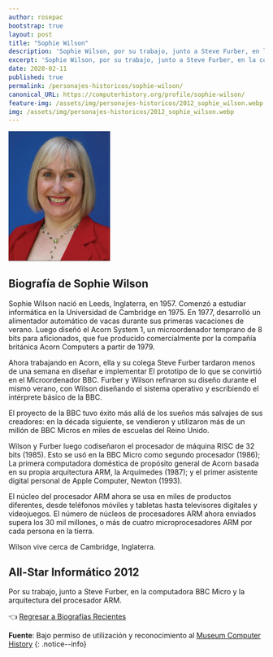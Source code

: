 ```yaml
---
author: rosepac
bootstrap: true
layout: post
title: "Sophie Wilson"
description: 'Sophie Wilson, por su trabajo, junto a Steve Furber, en la computadora BBC Micro y la arquitectura del procesador ARM.'
excerpt: 'Sophie Wilson, por su trabajo, junto a Steve Furber, en la computadora BBC Micro y la arquitectura del procesador ARM.'
date: 2020-02-11
published: true
permalink: /personajes-historicos/sophie-wilson/
canonical_URL: https://computerhistory.org/profile/sophie-wilson/
feature-img: /assets/img/personajes-historicos/2012_sophie_wilson.webp
img: /assets/img/personajes-historicos/2012_sophie_wilson.webp
---
```


 <img src="/assets/img/personajes-historicos/2012_sophie_wilson.webp" width="200px" high="250px" alt="Sophie Wilson" title="Sophie Wilson">

## **Biografía de Sophie Wilson**

Sophie Wilson nació en Leeds, Inglaterra, en 1957. Comenzó a estudiar informática en la Universidad de Cambridge en 1975. En 1977, desarrolló un alimentador automático de vacas durante sus primeras vacaciones de verano. Luego diseñó el Acorn System 1, un microordenador temprano de 8 bits para aficionados, que fue producido comercialmente por la compañía británica Acorn Computers a partir de 1979.

Ahora trabajando en Acorn, ella y su colega Steve Furber tardaron menos de una semana en diseñar e implementar El prototipo de lo que se convirtió en el Microordenador BBC. Furber y Wilson refinaron su diseño durante el mismo verano, con Wilson diseñando el sistema operativo y escribiendo el intérprete básico de la BBC.

El proyecto de la BBC tuvo éxito más allá de los sueños más salvajes de sus creadores: en la década siguiente, se vendieron y utilizaron más de un millón de BBC Micros en miles de escuelas del Reino Unido.

Wilson y Furber luego codiseñaron el procesador de máquina RISC de 32 bits (1985). Esto se usó en la BBC Micro como segundo procesador (1986); La primera computadora doméstica de propósito general de Acorn basada en su propia arquitectura ARM, la Arquímedes (1987); y el primer asistente digital personal de Apple Computer, Newton (1993).

El núcleo del procesador ARM ahora se usa en miles de productos diferentes, desde teléfonos móviles y tabletas hasta televisores digitales y videojuegos. El número de núcleos de procesadores ARM ahora enviados supera los 30 mil millones, o más de cuatro microprocesadores ARM por cada persona en la tierra.

Wilson vive cerca de Cambridge, Inglaterra.

## All-Star Informático 2012

Por su trabajo, junto a Steve Furber, en la computadora BBC Micro y la arquitectura del procesador ARM.

👈 [Regresar a Biografías Recientes](/personajes-historicos/#-biografías-agregadas-más-recientes-)

**Fuente**: Bajo permiso de utilización y reconocimiento al [Museum Computer History](https://www.computerhistory.org/ "Página web el Museo de la Historia de las Computadoras")
{: .notice--info}
